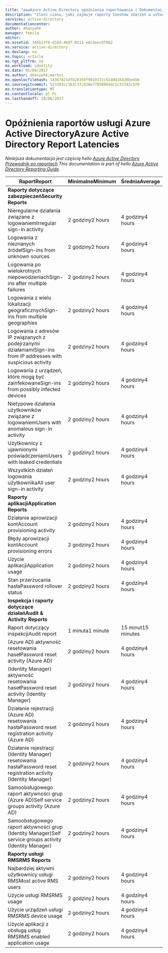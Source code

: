```yaml
---
title: "aaaAzure Active Directory opóźnienia raportowania | Dokumentacja firmy Microsoft"
description: "Ilość czasu, jaki zajmuje raporty tooshow zdarzeń w usłudze Azure Active Directory"
services: active-directory
documentationcenter: 
author: dhanyahk
manager: femila
editor: 
ms.assetid: 346b14f8-d16d-4b07-8211-e6c5eec07062
ms.service: active-directory
ms.devlang: na
ms.topic: article
ms.tgt_pltfrm: na
ms.workload: identity
ms.date: 05/04/2017
ms.author: dhanyahk;markvi
ms.openlocfilehash: 14367d21dfb28359f991037cc924d416420be456
ms.sourcegitcommit: 523283cc1b3c37c428e77850964dc1c33742c5f0
ms.translationtype: MT
ms.contentlocale: pl-PL
ms.lasthandoff: 10/06/2017
---
```

# <a name="azure-active-directory-report-latencies"></a><span data-ttu-id="74981-103">Opóźnienia raportów usługi Azure Active Directory</span><span class="sxs-lookup"><span data-stu-id="74981-103">Azure Active Directory Report Latencies</span></span>
<span data-ttu-id="74981-104">*Niniejsza dokumentacja jest częścią hello [Azure Active Directory Przewodnik po raportach](active-directory-reporting-guide.md).*</span><span class="sxs-lookup"><span data-stu-id="74981-104">*This documentation is part of hello [Azure Active Directory Reporting Guide](active-directory-reporting-guide.md).*</span></span>

| <span data-ttu-id="74981-105">Raport</span><span class="sxs-lookup"><span data-stu-id="74981-105">Report</span></span> | <span data-ttu-id="74981-106">Minimalne</span><span class="sxs-lookup"><span data-stu-id="74981-106">Minimum</span></span> | <span data-ttu-id="74981-107">Średnia</span><span class="sxs-lookup"><span data-stu-id="74981-107">Average</span></span> | <span data-ttu-id="74981-108">Maksymalna</span><span class="sxs-lookup"><span data-stu-id="74981-108">Maximum</span></span> |
| --- | --- | --- | --- |
| <span data-ttu-id="74981-109">**Raporty dotyczące zabezpieczeń**</span><span class="sxs-lookup"><span data-stu-id="74981-109">**Security Reports**</span></span> | | | |
| <span data-ttu-id="74981-110">Nieregularne działania związane z logowaniem</span><span class="sxs-lookup"><span data-stu-id="74981-110">Irregular sign-in activity</span></span> |<span data-ttu-id="74981-111">2 godziny</span><span class="sxs-lookup"><span data-stu-id="74981-111">2 hours</span></span> |<span data-ttu-id="74981-112">4 godziny</span><span class="sxs-lookup"><span data-stu-id="74981-112">4 hours</span></span> |<span data-ttu-id="74981-113">8 godzin</span><span class="sxs-lookup"><span data-stu-id="74981-113">8 hours</span></span> |
| <span data-ttu-id="74981-114">Logowania z nieznanych źródeł</span><span class="sxs-lookup"><span data-stu-id="74981-114">Sign-ins from unknown sources</span></span> |<span data-ttu-id="74981-115">2 godziny</span><span class="sxs-lookup"><span data-stu-id="74981-115">2 hours</span></span> |<span data-ttu-id="74981-116">4 godziny</span><span class="sxs-lookup"><span data-stu-id="74981-116">4 hours</span></span> |<span data-ttu-id="74981-117">8 godzin</span><span class="sxs-lookup"><span data-stu-id="74981-117">8 hours</span></span> |
| <span data-ttu-id="74981-118">Logowania po wielokrotnych niepowodzeniach</span><span class="sxs-lookup"><span data-stu-id="74981-118">Sign-ins after multiple failures</span></span> |<span data-ttu-id="74981-119">2 godziny</span><span class="sxs-lookup"><span data-stu-id="74981-119">2 hours</span></span> |<span data-ttu-id="74981-120">4 godziny</span><span class="sxs-lookup"><span data-stu-id="74981-120">4 hours</span></span> |<span data-ttu-id="74981-121">8 godzin</span><span class="sxs-lookup"><span data-stu-id="74981-121">8 hours</span></span> |
| <span data-ttu-id="74981-122">Logowania z wielu lokalizacji geograficznych</span><span class="sxs-lookup"><span data-stu-id="74981-122">Sign-ins from multiple geographies</span></span> |<span data-ttu-id="74981-123">2 godziny</span><span class="sxs-lookup"><span data-stu-id="74981-123">2 hours</span></span> |<span data-ttu-id="74981-124">4 godziny</span><span class="sxs-lookup"><span data-stu-id="74981-124">4 hours</span></span> |<span data-ttu-id="74981-125">8 godzin</span><span class="sxs-lookup"><span data-stu-id="74981-125">8 hours</span></span> |
| <span data-ttu-id="74981-126">Logowania z adresów IP związanych z podejrzanymi działaniami</span><span class="sxs-lookup"><span data-stu-id="74981-126">Sign-ins from IP addresses with suspicious activity</span></span> |<span data-ttu-id="74981-127">2 godziny</span><span class="sxs-lookup"><span data-stu-id="74981-127">2 hours</span></span> |<span data-ttu-id="74981-128">4 godziny</span><span class="sxs-lookup"><span data-stu-id="74981-128">4 hours</span></span> |<span data-ttu-id="74981-129">8 godzin</span><span class="sxs-lookup"><span data-stu-id="74981-129">8 hours</span></span> |
| <span data-ttu-id="74981-130">Logowania z urządzeń, które mogą być zainfekowane</span><span class="sxs-lookup"><span data-stu-id="74981-130">Sign-ins from possibly infected devices</span></span> |<span data-ttu-id="74981-131">2 godziny</span><span class="sxs-lookup"><span data-stu-id="74981-131">2 hours</span></span> |<span data-ttu-id="74981-132">4 godziny</span><span class="sxs-lookup"><span data-stu-id="74981-132">4 hours</span></span> |<span data-ttu-id="74981-133">8 godzin</span><span class="sxs-lookup"><span data-stu-id="74981-133">8 hours</span></span> |
| <span data-ttu-id="74981-134">Nietypowe działania użytkowników związane z logowaniem</span><span class="sxs-lookup"><span data-stu-id="74981-134">Users with anomalous sign-in activity</span></span> |<span data-ttu-id="74981-135">2 godziny</span><span class="sxs-lookup"><span data-stu-id="74981-135">2 hours</span></span> |<span data-ttu-id="74981-136">4 godziny</span><span class="sxs-lookup"><span data-stu-id="74981-136">4 hours</span></span> |<span data-ttu-id="74981-137">8 godzin</span><span class="sxs-lookup"><span data-stu-id="74981-137">8 hours</span></span> |
| <span data-ttu-id="74981-138">Użytkownicy z ujawnionymi poświadczeniami</span><span class="sxs-lookup"><span data-stu-id="74981-138">Users with leaked credentials</span></span> |<span data-ttu-id="74981-139">2 godziny</span><span class="sxs-lookup"><span data-stu-id="74981-139">2 hours</span></span> |<span data-ttu-id="74981-140">4 godziny</span><span class="sxs-lookup"><span data-stu-id="74981-140">4 hours</span></span> |<span data-ttu-id="74981-141">8 godzin</span><span class="sxs-lookup"><span data-stu-id="74981-141">8 hours</span></span> |
| <span data-ttu-id="74981-142">Wszystkich działań logowania użytkownika</span><span class="sxs-lookup"><span data-stu-id="74981-142">All user sign-in activity</span></span> |<span data-ttu-id="74981-143">2 godziny</span><span class="sxs-lookup"><span data-stu-id="74981-143">2 hours</span></span> |<span data-ttu-id="74981-144">4 godziny</span><span class="sxs-lookup"><span data-stu-id="74981-144">4 hours</span></span> |<span data-ttu-id="74981-145">8 godzin</span><span class="sxs-lookup"><span data-stu-id="74981-145">8 hours</span></span> |
| <span data-ttu-id="74981-146">**Raporty aplikacji**</span><span class="sxs-lookup"><span data-stu-id="74981-146">**Application Reports**</span></span> | | | |
| <span data-ttu-id="74981-147">Działanie aprowizacji kont</span><span class="sxs-lookup"><span data-stu-id="74981-147">Account provisioning activity</span></span> |<span data-ttu-id="74981-148">2 godziny</span><span class="sxs-lookup"><span data-stu-id="74981-148">2 hours</span></span> |<span data-ttu-id="74981-149">4 godziny</span><span class="sxs-lookup"><span data-stu-id="74981-149">4 hours</span></span> |<span data-ttu-id="74981-150">8 godzin</span><span class="sxs-lookup"><span data-stu-id="74981-150">8 hours</span></span> |
| <span data-ttu-id="74981-151">Błędy aprowizacji kont</span><span class="sxs-lookup"><span data-stu-id="74981-151">Account provisioning errors</span></span> |<span data-ttu-id="74981-152">2 godziny</span><span class="sxs-lookup"><span data-stu-id="74981-152">2 hours</span></span> |<span data-ttu-id="74981-153">4 godziny</span><span class="sxs-lookup"><span data-stu-id="74981-153">4 hours</span></span> |<span data-ttu-id="74981-154">8 godzin</span><span class="sxs-lookup"><span data-stu-id="74981-154">8 hours</span></span> |
| <span data-ttu-id="74981-155">Użycie aplikacji</span><span class="sxs-lookup"><span data-stu-id="74981-155">Application usage</span></span> |<span data-ttu-id="74981-156">2 godziny</span><span class="sxs-lookup"><span data-stu-id="74981-156">2 hours</span></span> |<span data-ttu-id="74981-157">4 godziny</span><span class="sxs-lookup"><span data-stu-id="74981-157">4 hours</span></span> |<span data-ttu-id="74981-158">8 godzin</span><span class="sxs-lookup"><span data-stu-id="74981-158">8 hours</span></span> |
| <span data-ttu-id="74981-159">Stan przerzucania hasła</span><span class="sxs-lookup"><span data-stu-id="74981-159">Password rollover status</span></span> |<span data-ttu-id="74981-160">2 godziny</span><span class="sxs-lookup"><span data-stu-id="74981-160">2 hours</span></span> |<span data-ttu-id="74981-161">4 godziny</span><span class="sxs-lookup"><span data-stu-id="74981-161">4 hours</span></span> |<span data-ttu-id="74981-162">8 godzin</span><span class="sxs-lookup"><span data-stu-id="74981-162">8 hours</span></span> |
| <span data-ttu-id="74981-163">**Inspekcja i raporty dotyczące działań**</span><span class="sxs-lookup"><span data-stu-id="74981-163">**Audit & Activity Reports**</span></span> | | | |
| <span data-ttu-id="74981-164">Raport dotyczący inspekcji</span><span class="sxs-lookup"><span data-stu-id="74981-164">Audit report</span></span> |<span data-ttu-id="74981-165">1 minuta</span><span class="sxs-lookup"><span data-stu-id="74981-165">1 minute</span></span> |<span data-ttu-id="74981-166">15 minut</span><span class="sxs-lookup"><span data-stu-id="74981-166">15 minutes</span></span> |<span data-ttu-id="74981-167">30 minut</span><span class="sxs-lookup"><span data-stu-id="74981-167">30 minutes</span></span> |
| <span data-ttu-id="74981-168">(Azure AD) aktywność resetowania haseł</span><span class="sxs-lookup"><span data-stu-id="74981-168">Password reset activity (Azure AD)</span></span> |<span data-ttu-id="74981-169">2 godziny</span><span class="sxs-lookup"><span data-stu-id="74981-169">2 hours</span></span> |<span data-ttu-id="74981-170">4 godziny</span><span class="sxs-lookup"><span data-stu-id="74981-170">4 hours</span></span> |<span data-ttu-id="74981-171">8 godzin</span><span class="sxs-lookup"><span data-stu-id="74981-171">8 hours</span></span> |
| <span data-ttu-id="74981-172">(Identity Manager) aktywność resetowania haseł</span><span class="sxs-lookup"><span data-stu-id="74981-172">Password reset activity (Identity Manager)</span></span> |<span data-ttu-id="74981-173">2 godziny</span><span class="sxs-lookup"><span data-stu-id="74981-173">2 hours</span></span> |<span data-ttu-id="74981-174">4 godziny</span><span class="sxs-lookup"><span data-stu-id="74981-174">4 hours</span></span> |<span data-ttu-id="74981-175">8 godzin</span><span class="sxs-lookup"><span data-stu-id="74981-175">8 hours</span></span> |
| <span data-ttu-id="74981-176">Działanie rejestracji (Azure AD) resetowania hasła</span><span class="sxs-lookup"><span data-stu-id="74981-176">Password reset registration activity (Azure AD)</span></span> |<span data-ttu-id="74981-177">2 godziny</span><span class="sxs-lookup"><span data-stu-id="74981-177">2 hours</span></span> |<span data-ttu-id="74981-178">4 godziny</span><span class="sxs-lookup"><span data-stu-id="74981-178">4 hours</span></span> |<span data-ttu-id="74981-179">8 godzin</span><span class="sxs-lookup"><span data-stu-id="74981-179">8 hours</span></span> |
| <span data-ttu-id="74981-180">Działanie rejestracji (Identity Manager) resetowania hasła</span><span class="sxs-lookup"><span data-stu-id="74981-180">Password reset registration activity (Identity Manager)</span></span> |<span data-ttu-id="74981-181">2 godziny</span><span class="sxs-lookup"><span data-stu-id="74981-181">2 hours</span></span> |<span data-ttu-id="74981-182">4 godziny</span><span class="sxs-lookup"><span data-stu-id="74981-182">4 hours</span></span> |<span data-ttu-id="74981-183">8 godzin</span><span class="sxs-lookup"><span data-stu-id="74981-183">8 hours</span></span> |
| <span data-ttu-id="74981-184">Samoobsługowego raport aktywności grup (Azure AD)</span><span class="sxs-lookup"><span data-stu-id="74981-184">Self service groups activity (Azure AD)</span></span> |<span data-ttu-id="74981-185">2 godziny</span><span class="sxs-lookup"><span data-stu-id="74981-185">2 hours</span></span> |<span data-ttu-id="74981-186">4 godziny</span><span class="sxs-lookup"><span data-stu-id="74981-186">4 hours</span></span> |<span data-ttu-id="74981-187">8 godzin</span><span class="sxs-lookup"><span data-stu-id="74981-187">8 hours</span></span> |
| <span data-ttu-id="74981-188">Samoobsługowego raport aktywności grup (Identity Manager)</span><span class="sxs-lookup"><span data-stu-id="74981-188">Self service groups activity (Identity Manager)</span></span> |<span data-ttu-id="74981-189">2 godziny</span><span class="sxs-lookup"><span data-stu-id="74981-189">2 hours</span></span> |<span data-ttu-id="74981-190">4 godziny</span><span class="sxs-lookup"><span data-stu-id="74981-190">4 hours</span></span> |<span data-ttu-id="74981-191">8 godzin</span><span class="sxs-lookup"><span data-stu-id="74981-191">8 hours</span></span> |
| <span data-ttu-id="74981-192">**Raporty usługi RMS**</span><span class="sxs-lookup"><span data-stu-id="74981-192">**RMS Reports**</span></span> | | | |
| <span data-ttu-id="74981-193">Najbardziej aktywni użytkownicy usługi RMS</span><span class="sxs-lookup"><span data-stu-id="74981-193">Most active RMS users</span></span> |<span data-ttu-id="74981-194">2 godziny</span><span class="sxs-lookup"><span data-stu-id="74981-194">2 hours</span></span> |<span data-ttu-id="74981-195">4 godziny</span><span class="sxs-lookup"><span data-stu-id="74981-195">4 hours</span></span> |<span data-ttu-id="74981-196">8 godzin</span><span class="sxs-lookup"><span data-stu-id="74981-196">8 hours</span></span> |
| <span data-ttu-id="74981-197">Użycie usługi RMS</span><span class="sxs-lookup"><span data-stu-id="74981-197">RMS usage</span></span> |<span data-ttu-id="74981-198">2 godziny</span><span class="sxs-lookup"><span data-stu-id="74981-198">2 hours</span></span> |<span data-ttu-id="74981-199">4 godziny</span><span class="sxs-lookup"><span data-stu-id="74981-199">4 hours</span></span> |<span data-ttu-id="74981-200">8 godzin</span><span class="sxs-lookup"><span data-stu-id="74981-200">8 hours</span></span> |
| <span data-ttu-id="74981-201">Użycie urządzeń usługi RMS</span><span class="sxs-lookup"><span data-stu-id="74981-201">RMS device usage</span></span> |<span data-ttu-id="74981-202">2 godziny</span><span class="sxs-lookup"><span data-stu-id="74981-202">2 hours</span></span> |<span data-ttu-id="74981-203">4 godziny</span><span class="sxs-lookup"><span data-stu-id="74981-203">4 hours</span></span> |<span data-ttu-id="74981-204">8 godzin</span><span class="sxs-lookup"><span data-stu-id="74981-204">8 hours</span></span> |
| <span data-ttu-id="74981-205">Użycie aplikacji z obsługą usług RMS</span><span class="sxs-lookup"><span data-stu-id="74981-205">RMS enabled application usage</span></span> |<span data-ttu-id="74981-206">2 godziny</span><span class="sxs-lookup"><span data-stu-id="74981-206">2 hours</span></span> |<span data-ttu-id="74981-207">4 godziny</span><span class="sxs-lookup"><span data-stu-id="74981-207">4 hours</span></span> |<span data-ttu-id="74981-208">8 godzin</span><span class="sxs-lookup"><span data-stu-id="74981-208">8 hours</span></span> |

